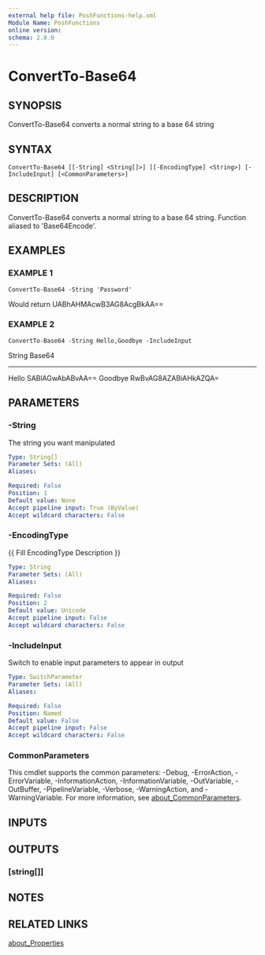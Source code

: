```yaml
---
external help file: PoshFunctions-help.xml
Module Name: PoshFunctions
online version:
schema: 2.0.0
---
```


# ConvertTo-Base64

## SYNOPSIS
ConvertTo-Base64 converts a normal string to a base 64 string

## SYNTAX

```
ConvertTo-Base64 [[-String] <String[]>] [[-EncodingType] <String>] [-IncludeInput] [<CommonParameters>]
```

## DESCRIPTION
ConvertTo-Base64 converts a normal string to a base 64 string.
Function
aliased to 'Base64Encode'.

## EXAMPLES

### EXAMPLE 1
```
ConvertTo-Base64 -String 'Password'
```

Would return
UABhAHMAcwB3AG8AcgBkAA==

### EXAMPLE 2
```
ConvertTo-Base64 -String Hello,Goodbye -IncludeInput
```

String  Base64
------  ------
Hello   SABlAGwAbABvAA==
Goodbye RwBvAG8AZABiAHkAZQA=

## PARAMETERS

### -String
The string you want manipulated

```yaml
Type: String[]
Parameter Sets: (All)
Aliases:

Required: False
Position: 1
Default value: None
Accept pipeline input: True (ByValue)
Accept wildcard characters: False
```

### -EncodingType
{{ Fill EncodingType Description }}

```yaml
Type: String
Parameter Sets: (All)
Aliases:

Required: False
Position: 2
Default value: Unicode
Accept pipeline input: False
Accept wildcard characters: False
```

### -IncludeInput
Switch to enable input parameters to appear in output

```yaml
Type: SwitchParameter
Parameter Sets: (All)
Aliases:

Required: False
Position: Named
Default value: False
Accept pipeline input: False
Accept wildcard characters: False
```

### CommonParameters
This cmdlet supports the common parameters: -Debug, -ErrorAction, -ErrorVariable, -InformationAction, -InformationVariable, -OutVariable, -OutBuffer, -PipelineVariable, -Verbose, -WarningAction, and -WarningVariable. For more information, see [about_CommonParameters](http://go.microsoft.com/fwlink/?LinkID=113216).

## INPUTS

## OUTPUTS

### [string[]]
## NOTES

## RELATED LINKS

[about_Properties]()

